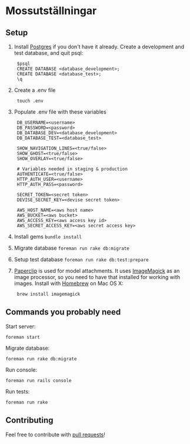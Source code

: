 # Mossutställningar

## Setup
1. Install [Postgres](http://postgresapp.com/) if you don't have it already.
Create a development and test database, and quit psql:

        $psql
        CREATE DATABASE <database_development>;
        CREATE DATABASE <database_test>;
        \q

2. Create a .env file

        touch .env

3. Populate .env file with these variables

        DB_USERNAME=<username>
        DB_PASSWORD=<password>
        DB_DATABASE_DEV=<database_development>
        DB_DATABASE_TEST=<database_test>

        SHOW_NAVIGATION_LINES=<true/false>
        SHOW_GHOST=<true/false>
        SHOW_OVERLAY=<true/false>

        # Variables needed in staging & production
        AUTHENTICATE=<true/false>
        HTTP_AUTH_USER=<username>
        HTTP_AUTH_PASS=<password>

        SECRET_TOKEN=<secret token>
        DEVISE_SECRET_KEY=<devise secret token>

        AWS_HOST_NAME=<aws host name>
        AWS_BUCKET=<aws bucket>
        AWS_ACCESS_KEY=<aws access key id>
        AWS_SECRET_ACCESS_KEY=<aws secret access key>

4. Install gems `bundle install`
5. Migrate database `foreman run rake db:migrate`
6. Setup test database `foreman run rake db:test:prepare`
7. [Paperclip](https://github.com/thoughtbot/paperclip) is used for model attachments. It uses [ImageMagick](http://www.imagemagick.org/) as an image processor, so you need to have that installed for working with images. Install with [Homebrew](http://brew.sh/) on Mac OS X:

        brew install imagemagick

## Commands you probably need
Start server:

    foreman start

Migrate database:

    foreman run rake db:migrate

Run console:

    foreman run rails console

Run tests:

    foreman run rake

## Contributing
Feel free to contribute with [pull requests](https://help.github.com/articles/using-pull-requests)!
